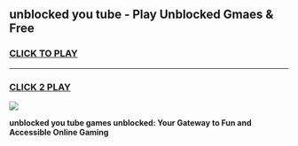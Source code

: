 
## unblocked you tube - Play Unblocked Gmaes & Free
<h3>
<a href="https://news.freeplayer.one?title=unblocked_you_tube&ref=23F">CLICK TO PLAY</a></h3>
<hr>

<h3>
<a href="https://news.freeplayer.one?title=unblocked_you_tube&ref=23F">CLICK 2 PLAY</a>
  
</h3>

<a href="https://news.freeplayer.one?title=unblocked_you_tube&ref=23F/"><img src="https://clearcache.store/games.png"></a>


**unblocked you tube games unblocked: Your Gateway to Fun and Accessible Online Gaming**
